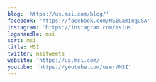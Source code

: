 ```yaml
---
blog: 'https://us.msi.com/blog/'
facebook: 'https://facebook.com/MSIGamingUSA'
instagram: 'https://instagram.com/msius'
logohandle: msi
sort: msi
title: MSI
twitter: msitweets
website: 'https://us.msi.com/'
youtube: 'https://youtube.com/user/MSI'
---
```

